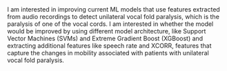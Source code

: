 ## 
I am interested in improving current ML models that use features extracted from audio recordings to detect unilateral vocal fold paralysis, which is the paralysis of one of the vocal cords. I am interested in whether the model would be improved by using different model architecture, like Support Vector Machines (SVMs) and Extreme Gradient Boost (XGBoost) and extracting additional features like speech rate and XCORR, features that capture the changes in mobility associated with patients with unilateral vocal fold paralysis.
